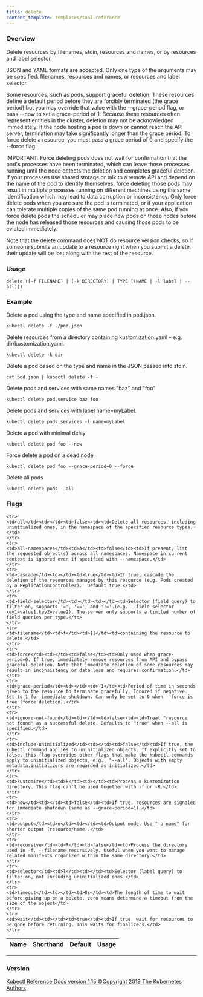 ```yaml
---
title: delete
content_template: templates/tool-reference
---
```


### Overview
Delete resources by filenames, stdin, resources and names, or by resources and label selector.

 JSON and YAML formats are accepted. Only one type of the arguments may be specified: filenames, resources and names, or resources and label selector.

 Some resources, such as pods, support graceful deletion. These resources define a default period before they are forcibly terminated (the grace period) but you may override that value with the --grace-period flag, or pass --now to set a grace-period of 1. Because these resources often represent entities in the cluster, deletion may not be acknowledged immediately. If the node hosting a pod is down or cannot reach the API server, termination may take significantly longer than the grace period. To force delete a resource, you must pass a grace period of 0 and specify the --force flag.

 IMPORTANT: Force deleting pods does not wait for confirmation that the pod's processes have been terminated, which can leave those processes running until the node detects the deletion and completes graceful deletion. If your processes use shared storage or talk to a remote API and depend on the name of the pod to identify themselves, force deleting those pods may result in multiple processes running on different machines using the same identification which may lead to data corruption or inconsistency. Only force delete pods when you are sure the pod is terminated, or if your application can tolerate multiple copies of the same pod running at once. Also, if you force delete pods the scheduler may place new pods on those nodes before the node has released those resources and causing those pods to be evicted immediately.

 Note that the delete command does NOT do resource version checks, so if someone submits an update to a resource right when you submit a delete, their update will be lost along with the rest of the resource.

### Usage

`delete ([-f FILENAME] | [-k DIRECTORY] | TYPE [(NAME | -l label | --all)])`


### Example

 Delete a pod using the type and name specified in pod.json.

```shell
kubectl delete -f ./pod.json
```

 Delete resources from a directory containing kustomization.yaml - e.g. dir/kustomization.yaml.

```shell
kubectl delete -k dir
```

 Delete a pod based on the type and name in the JSON passed into stdin.

```shell
cat pod.json | kubectl delete -f -
```

 Delete pods and services with same names "baz" and "foo"

```shell
kubectl delete pod,service baz foo
```

 Delete pods and services with label name=myLabel.

```shell
kubectl delete pods,services -l name=myLabel
```

 Delete a pod with minimal delay

```shell
kubectl delete pod foo --now
```

 Force delete a pod on a dead node

```shell
kubectl delete pod foo --grace-period=0 --force
```

 Delete all pods

```shell
kubectl delete pods --all
```




### Flags

<div class="table-responsive"><table class="table table-bordered">
<thead class="thead-light">
<tr>
            <th>Name</th>
            <th>Shorthand</th>
            <th>Default</th>
            <th>Usage</th>
        </tr>
    </thead>
    <tbody>
    
    <tr>
    <td>all</td><td></td><td>false</td><td>Delete all resources, including uninitialized ones, in the namespace of the specified resource types.</td>
    </tr>
    <tr>
    <td>all-namespaces</td><td>A</td><td>false</td><td>If present, list the requested object(s) across all namespaces. Namespace in current context is ignored even if specified with --namespace.</td>
    </tr>
    <tr>
    <td>cascade</td><td></td><td>true</td><td>If true, cascade the deletion of the resources managed by this resource (e.g. Pods created by a ReplicationController).  Default true.</td>
    </tr>
    <tr>
    <td>field-selector</td><td></td><td></td><td>Selector (field query) to filter on, supports '=', '==', and '!='.(e.g. --field-selector key1=value1,key2=value2). The server only supports a limited number of field queries per type.</td>
    </tr>
    <tr>
    <td>filename</td><td>f</td><td>[]</td><td>containing the resource to delete.</td>
    </tr>
    <tr>
    <td>force</td><td></td><td>false</td><td>Only used when grace-period=0. If true, immediately remove resources from API and bypass graceful deletion. Note that immediate deletion of some resources may result in inconsistency or data loss and requires confirmation.</td>
    </tr>
    <tr>
    <td>grace-period</td><td></td><td>-1</td><td>Period of time in seconds given to the resource to terminate gracefully. Ignored if negative. Set to 1 for immediate shutdown. Can only be set to 0 when --force is true (force deletion).</td>
    </tr>
    <tr>
    <td>ignore-not-found</td><td></td><td>false</td><td>Treat "resource not found" as a successful delete. Defaults to "true" when --all is specified.</td>
    </tr>
    <tr>
    <td>include-uninitialized</td><td></td><td>false</td><td>If true, the kubectl command applies to uninitialized objects. If explicitly set to false, this flag overrides other flags that make the kubectl commands apply to uninitialized objects, e.g., "--all". Objects with empty metadata.initializers are regarded as initialized.</td>
    </tr>
    <tr>
    <td>kustomize</td><td>k</td><td></td><td>Process a kustomization directory. This flag can't be used together with -f or -R.</td>
    </tr>
    <tr>
    <td>now</td><td></td><td>false</td><td>If true, resources are signaled for immediate shutdown (same as --grace-period=1).</td>
    </tr>
    <tr>
    <td>output</td><td>o</td><td></td><td>Output mode. Use "-o name" for shorter output (resource/name).</td>
    </tr>
    <tr>
    <td>recursive</td><td>R</td><td>false</td><td>Process the directory used in -f, --filename recursively. Useful when you want to manage related manifests organized within the same directory.</td>
    </tr>
    <tr>
    <td>selector</td><td>l</td><td></td><td>Selector (label query) to filter on, not including uninitialized ones.</td>
    </tr>
    <tr>
    <td>timeout</td><td></td><td>0s</td><td>The length of time to wait before giving up on a delete, zero means determine a timeout from the size of the object</td>
    </tr>
    <tr>
    <td>wait</td><td></td><td>true</td><td>If true, wait for resources to be gone before returning. This waits for finalizers.</td>
    </tr>
</tbody>
</table></div>




<hr>


### Version
<div class="kubectl-reference-copyright">

<a href="https://github.com/kubernetes/kubernetes">Kubectl Reference Docs version 1.15 &#xa9;Copyright 2019 The Kubernetes Authors</a>
</div>

